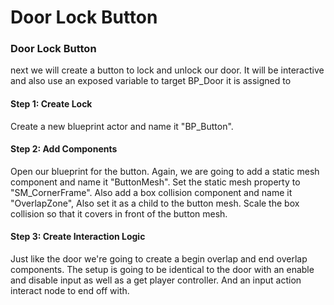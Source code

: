 # Door Lock Button

<h3><strong>Door Lock Button</strong></h3>
<p>next we will create a button to lock and unlock our door. It will be interactive and also use an exposed variable to target BP_Door it is assigned to</p>
<h4><strong>Step 1: Create Lock</strong></h4>
<p>Create a new blueprint actor and name it "BP_Button".</p>
<h4><strong>Step 2: Add Components</strong></h4>
<p>Open our blueprint for the button. Again, we are going to add a static mesh component and name it "ButtonMesh". Set the static mesh property to "SM_CornerFrame". Also add a box collision component and name it "OverlapZone", Also set it as a child to the button mesh. Scale the box collision so that it covers in front of the button mesh.</p>
<h4><strong>Step 3: Create Interaction Logic</strong></h4>
<p>Just like the door we're going to create a begin overlap and end overlap components. The setup is going to be identical to the door with an enable and disable input as well as a get player controller. And an input action interact node to end off with.&nbsp;</p>
<p>&nbsp;</p>